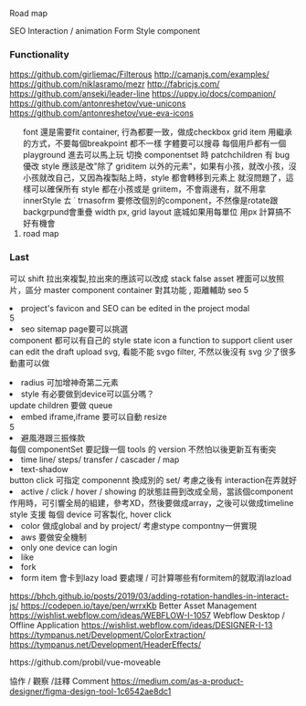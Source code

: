 Road map

SEO
Interaction / animation
Form
Style component

### Functionality

https://github.com/girliemac/Filterous
http://camanjs.com/examples/
https://github.com/niklasramo/mezr
http://fabricjs.com/
https://github.com/anseki/leader-line
https://uppy.io/docs/companion/
https://github.com/antonreshetov/vue-unicons
https://github.com/antonreshetov/vue-eva-icons

<ol>
font 還是需要fit container, 行為都要一致，做成checkbox
grid item 用繼承的方式，不要每個breakpoint 都不一樣
字體要可以搜尋
每個用戶都有一個 playground 進去可以馬上玩
切換 componentset 時 patchchildren 有 bug
優改 style 應該是改"除了 griditem 以外的元素"，如果有小孩，就改小孩，沒小孩就改自己，又因為複製貼上時，style 都會轉移到元素上 就沒問題了，這樣可以確保所有 style 都在小孩或是 griitem，不會兩邊有，就不用拿 innerStyle ㄊ ˙
trnasofrm 要修改個別的component，不然像是rotate跟backgrpund會重疊
width px, grid layout 底城如果用每單位 用px 計算搞不好有機會
<li>road map</li>
</ol>

### Last
可以 shift 拉出來複製,拉出來的應該可以改成 stack false
asset 裡面可以放照片，區分 master component
container 對其功能 , 距離輔助
seo
5<li>project's favicon and SEO can be edited in the project modal</li>
5<li>seo sitemap page要可以挑選</li>
component 都可以有自己的 style state
icon
a function to support client user can edit the draft
upload svg, 看能不能 svgo filter, 不然以後沒有 svg 少了很多動畫可以做
<li>radius 可加增神奇第二元素</li>
<li>style 有必要做到device可以區分嗎？</li>
update children 要做 queue
<li>embed iframe,iframe 要可以自動 resize</li>
5<li>避風港跟三振條款</li>
每個 componentSet 要記錄一個 tools 的 version 不然怕以後更新互有衝突
<li>time line/ steps/ transfer / cascader / map </li>
<li>text-shadow</li>
button click 可指定 componennt 換成別的 set/ 考慮之後有 interaction在弄就好
<li>active / click / hover / showing 的狀態註冊到改成全局，當該個component作用時，可引響全局的組建，參考XD，然後要做成array，之後可以做成timeline</li>
style 支援 每個 device 可客製化, hover click
<li>color 做成global and by project/ 考慮stype compontny一併實現</li>

<li>aws 要做安全機制</li>
<li>only one device can login</li>
<li>like</li>
<li>fork</li>
<li>form item 會卡到lazy load 要處理 / 可計算哪些有formitem的就取消lazload</li>

https://bhch.github.io/posts/2019/03/adding-rotation-handles-in-interact-js/
https://codepen.io/taye/pen/wrrxKb
Better Asset Management https://wishlist.webflow.com/ideas/WEBFLOW-I-1057
Webflow Desktop / Offline Application https://wishlist.webflow.com/ideas/DESIGNER-I-13
https://tympanus.net/Development/ColorExtraction/
https://tympanus.net/Development/HeaderEffects/

</ol>
https://github.com/probil/vue-moveable

協作 / 觀察 /註釋 Comment
https://medium.com/as-a-product-designer/figma-design-tool-1c6542ae8dc1
